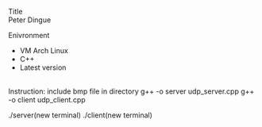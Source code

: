 Title\
Peter Dingue

Enivronment
- VM Arch Linux
- C++
- Latest version

\
Instruction:
include bmp file in directory 
g++ -o server udp_server.cpp
g++ -o client udp_client.cpp

./server(new terminal)
./client(new terminal)
